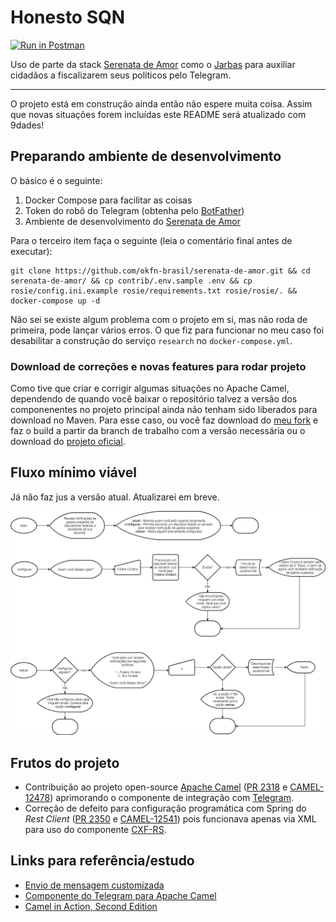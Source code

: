 
# Honesto SQN

[![Run in Postman](https://run.pstmn.io/button.svg)](https://app.getpostman.com/run-collection/1b4ee765643a60f5ba5f)

Uso de parte da stack [Serenata de Amor](https://serenata.ai/) como o [Jarbas](https://github.com/okfn-brasil/serenata-de-amor/tree/97a4a34e730f58ed1fa6bf4833a23e0e50e27cfa/jarbas#json-api-endpoints) para auxiliar cidadãos a fiscalizarem seus políticos pelo Telegram.

----

O projeto está em construção ainda então não espere muita coisa. Assim que novas situações forem incluídas este README será atualizado com 9dades!

## Preparando ambiente de desenvolvimento

O básico é o seguinte:

1. Docker Compose para facilitar as coisas
2. Token do robô do Telegram (obtenha pelo [BotFather](https://core.telegram.org/bots#creating-a-new-bot))
3. Ambiente de desenvolvimento do [Serenata de Amor](https://github.com/okfn-brasil/serenata-de-amor#using-docker)

Para o terceiro item faça o seguinte (leia o comentário final antes de executar):

	git clone https://github.com/okfn-brasil/serenata-de-amor.git && cd serenata-de-amor/ && cp contrib/.env.sample .env && cp rosie/config.ini.example rosie/requirements.txt rosie/rosie/. && docker-compose up -d

Não sei se existe algum problema com o projeto em si, mas não roda de primeira, pode lançar vários erros. O que fiz para funcionar no meu caso foi desabilitar a construção do serviço `research` no `docker-compose.yml`.

### Download de correções e novas features para rodar projeto

Como tive que criar e corrigir algumas situações no Apache Camel, dependendo de quando você baixar o repositório talvez a versão dos componenentes no projeto principal ainda não tenham sido liberados para download no Maven. Para esse caso, ou você faz download do [meu fork](https://github.com/willianantunes/camel) e faz o build a partir da branch de trabalho com a versão necessária ou o download do [projeto oficial](https://github.com/apache/camel). 

## Fluxo mínimo viável

Já não faz jus a versão atual. Atualizarei em breve.

![Mapa de navegação por opções](docs/fluxos-honesto-sqn.png?raw=true "Mapa de navegação por opções")

## Frutos do projeto

- Contribuição ao projeto open-source [Apache Camel](http://camel.apache.org/) ([PR 2318](https://github.com/apache/camel/pull/2318) e [CAMEL-12478](https://issues.apache.org/jira/browse/CAMEL-12478)) aprimorando o componente de integração com [Telegram](https://github.com/apache/camel/blob/39c0d63d923bfe9236834ecb1c4470bb7e9e7eaa/components/camel-telegram/src/main/docs/telegram-component.adoc#telegram-component).
- Correção de defeito para configuração programática com Spring do _Rest Client_ ([PR 2350](https://github.com/apache/camel/pull/2350) e [CAMEL-12541](https://issues.apache.org/jira/browse/CAMEL-12541)) pois funcionava apenas via XML para uso do componente [CXF-RS](https://github.com/apache/camel/blob/39c0d63d923bfe9236834ecb1c4470bb7e9e7eaa/components/camel-cxf/src/main/docs/cxfrs-component.adoc#cxf-rs-component).

## Links para referência/estudo

- [Envio de mensagem customizada](https://core.telegram.org/bots#keyboards)
- [Componente do Telegram para Apache Camel](https://github.com/apache/camel/blob/a989fea98ce32f5f622c576bf3ea08c1782116e2/components/camel-telegram/src/main/docs/telegram-component.adoc#telegram-component)
- [Camel in Action, Second Edition](https://www.manning.com/books/camel-in-action-second-edition)